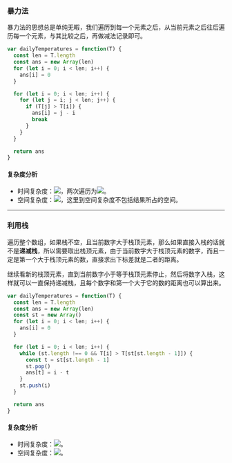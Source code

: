 ### 暴力法
暴力法的思想总是单纯无暇，我们遍历到每一个元素之后，从当前元素之后往后遍历每一个元素，与其比较之后，再做减法记录即可。

```javascript
var dailyTemperatures = function(T) {
  const len = T.length
  const ans = new Array(len)
  for (let i = 0; i < len; i++) {
    ans[i] = 0
  }

  for (let i = 0; i < len; i++) {
    for (let j = i; j < len; j++) {
      if (T[j] > T[i]) {
        ans[i] = j - i
        break
      }
    }
  }

  return ans
}
```

#### 复杂度分析
- 时间复杂度：![](https://cdn.nlark.com/yuque/__latex/9f84a66d88d24c3b1bc91df5b5346a13.svg#card=math&code=O%28n%5E2%29&height=23&width=43)，两次遍历为![](https://cdn.nlark.com/yuque/__latex/9f84a66d88d24c3b1bc91df5b5346a13.svg#card=math&code=O%28n%5E2%29&height=23&width=43)。
- 空间复杂度：![](https://cdn.nlark.com/yuque/__latex/5e079a28737d5dd019a3b8f6133ee55e.svg#card=math&code=O%281%29&height=20&width=34)，这里到空间复杂度不包括结果所占的空间。

---

### 利用栈
遍历整个数组，如果栈不空，且当前数字大于栈顶元素，那么如果直接入栈的话就不是**递减栈**，所以需要取出栈顶元素，由于当前数字大于栈顶元素的数字，而且一定是第一个大于栈顶元素的数，直接求出下标差就是二者的距离。

继续看新的栈顶元素，直到当前数字小于等于栈顶元素停止，然后将数字入栈，这样就可以一直保持递减栈，且每个数字和第一个大于它的数的距离也可以算出来。

```javascript
var dailyTemperatures = function(T) {
  const len = T.length
  const ans = new Array(len)
  const st = new Array()
  for (let i = 0; i < len; i++) {
    ans[i] = 0
  }

  for (let i = 0; i < len; i++) {
    while (st.length !== 0 && T[i] > T[st[st.length - 1]]) {
      const t = st[st.length - 1]
      st.pop()
      ans[t] = i - t
    }
    st.push(i)
  }

  return ans
}
```

#### 复杂度分析
- 时间复杂度：![](https://cdn.nlark.com/yuque/__latex/7ba55e7c64a9405a0b39a1107e90ca94.svg#card=math&code=O%28n%29&height=20&width=36)。
- 空间复杂度：![](https://cdn.nlark.com/yuque/__latex/5e079a28737d5dd019a3b8f6133ee55e.svg#card=math&code=O%281%29&height=20&width=34)。
